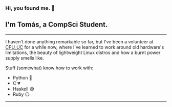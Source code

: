 ### Hi, you found me. 👋
## I'm Tomás, a CompSci Student.
---
I haven't done anything remarkable so far, but I've been a volunteer at [CPU_UC](https://www.instagram.com/cpu_uc/) for a while now, where I've learned to work around old hardware's limitations, the beauty of lightweight Linux distros and how a burnt power supply smells like.

Stuff (somewhat) know how to work with:

 - Python 💖
 - C 💔
 - Haskell 😅
 - Ruby 😒


---
<!--
**tocococa/tocococa** is a ✨ _special_ ✨ repository because its `README.md` (this file) appears on your GitHub profile.

Here are some ideas to get you started:

- 🔭 I’m currently working on ...
- 🌱 I’m currently learning ...
- 👯 I’m looking to collaborate on ...
- 🤔 I’m looking for help with ...
- 💬 Ask me about ...
- 📫 How to reach me: ...
- 😄 Pronouns: ...
- ⚡ Fun fact: ...
-->
